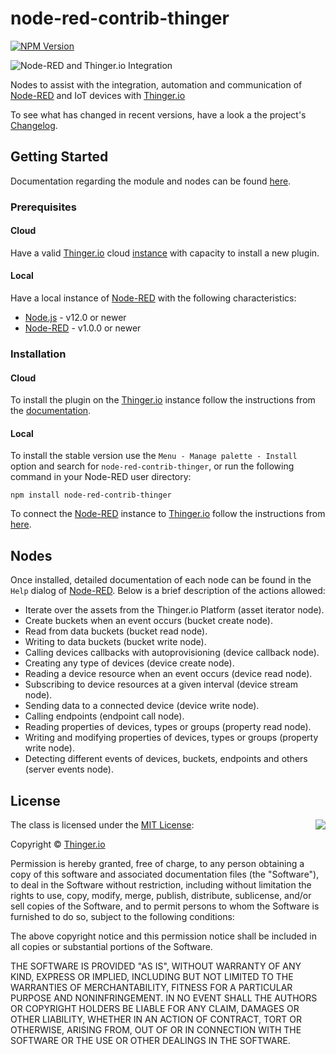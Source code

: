 # node-red-contrib-thinger

[![NPM Version](https://img.shields.io/static/v1?label=npm&message=v1.3.0&color=blue&style=flat)](https://www.npmjs.com/package/node-red-contrib-thinger)

![Node-RED and Thinger.io Integration](https://gblobscdn.gitbook.com/assets%2F-LpXqB3J1BMD5s4OpYSg%2F-LqolIqYDvSBb7V2MiNj%2F-LqpE9l6dUWZx6GQe8NQ%2Fimage.png?alt=media&token=35ce9cca-cec8-45db-b298-d973f2bb7f9b "Thinger.io web console with Node-RED plugin and ad-hoc nodes")

Nodes to assist with the integration, automation and communication of [Node-RED](https://nodered.org/) and IoT devices with [Thinger.io](https://thinger.io/)

To see what has changed in recent versions, have a look a the project's [Changelog](https://github.com/thinger-io/Node-RED/blob/master/CHANGELOG.md).

## Getting Started

Documentation regarding the module and nodes can be found [here](https://docs.thinger.io/plugins/node-red).

### Prerequisites

#### Cloud
Have a valid [Thinger.io](https://thinger.io/) cloud [instance](https://pricing.thinger.io/#!/cloud) with capacity to install a new plugin.

#### Local
Have a local instance of [Node-RED](https://nodered.org/) with the following characteristics:
- [Node.js](https://nodejs.org) - v12.0 or newer
- [Node-RED](https://NodeRED.org) - v1.0.0 or newer

### Installation

#### Cloud
To install the plugin on the [Thinger.io](https://thinger.io) instance follow the instructions from the [documentation](https://docs.thinger.io/plugins).

#### Local

To install the stable version use the `Menu - Manage palette - Install` 
option and search for `node-red-contrib-thinger`, or run the following 
command in your Node-RED user directory:

    npm install node-red-contrib-thinger

To connect the [Node-RED](https://NodeRED.org) instance to [Thinger.io](https://thinger.io) follow the instructions from [here](https://docs.thinger.io/plugins/node-red#starting-with-thinger-io-nodes).

## Nodes
Once installed, detailed documentation of each node can be found in the `Help` dialog of [Node-RED](https://NodeRED.org).
Below is a brief description of the actions allowed:
- Iterate over the assets from the Thinger.io Platform (asset iterator node).
- Create buckets when an event occurs (bucket create node).
- Read from data buckets (bucket read node).
- Writing to data buckets (bucket write node).
- Calling devices callbacks with autoprovisioning (device callback node).
- Creating any type of devices (device create node).
- Reading a device resource when an event occurs (device read node).
- Subscribing to device resources at a given interval (device stream node).
- Sending data to a connected device (device write node).
- Calling endpoints (endpoint call node).
- Reading properties of devices, types or groups (property read node).
- Writing and modifying properties of devices, types or groups (property write node).
- Detecting different events of devices, buckets, endpoints and others (server events node).

## License

<img align="right" src="https://opensource.org/trademarks/opensource/OSI-Approved-License-100x137.png">

The class is licensed under the [MIT License](http://opensource.org/licenses/MIT):

Copyright &copy; [Thinger.io](http://thinger.io)

Permission is hereby granted, free of charge, to any person obtaining a copy of this software and associated documentation files (the "Software"), to deal in the Software without restriction, including without limitation the rights to use, copy, modify, merge, publish, distribute, sublicense, and/or sell copies of the Software, and to permit persons to whom the Software is furnished to do so, subject to the following conditions:

The above copyright notice and this permission notice shall be included in all copies or substantial portions of the Software.

THE SOFTWARE IS PROVIDED "AS IS", WITHOUT WARRANTY OF ANY KIND, EXPRESS OR IMPLIED, INCLUDING BUT NOT LIMITED TO THE WARRANTIES OF MERCHANTABILITY, FITNESS FOR A PARTICULAR PURPOSE AND NONINFRINGEMENT. IN NO EVENT SHALL THE AUTHORS OR COPYRIGHT HOLDERS BE LIABLE FOR ANY CLAIM, DAMAGES OR OTHER LIABILITY, WHETHER IN AN ACTION OF CONTRACT, TORT OR OTHERWISE, ARISING FROM, OUT OF OR IN CONNECTION WITH THE SOFTWARE OR THE USE OR OTHER DEALINGS IN THE SOFTWARE.
